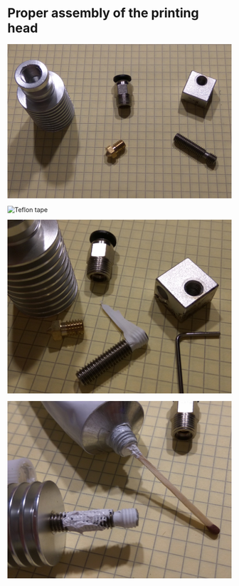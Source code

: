 # Proper assembly of the printing head

![Components](https://raw.githubusercontent.com/Bougakov/Micromake-D1-3D-printer/master/images/printhead_0_components.jpg)

![Teflon tape](http://s.leroymerlin.ru/upload/catalog/img/7/4/11457225/800x800/11457225_1.jpg?v=3)

![Teflon wrap](https://raw.githubusercontent.com/Bougakov/Micromake-D1-3D-printer/master/images/printhead_1_teflon.jpg)

![Heatsink paste](https://raw.githubusercontent.com/Bougakov/Micromake-D1-3D-printer/master/images/printhead_2_paste.jpg)

